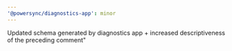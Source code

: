 ```yaml
---
'@powersync/diagnostics-app': minor
---
```


Updated schema generated by diagnostics app + increased descriptiveness of the preceding comment"
